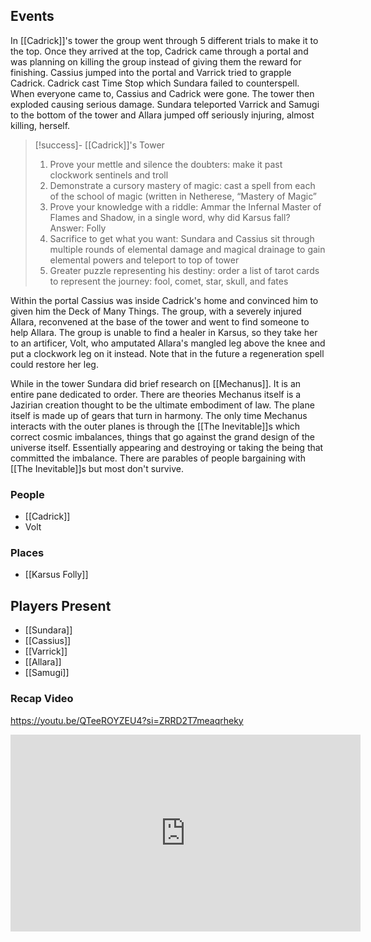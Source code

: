 ## Events
In [[Cadrick]]'s tower the group went through 5 different trials to make it to the top. Once they arrived at the top, Cadrick came through a portal and was planning on killing the group instead of giving them the reward for finishing. Cassius jumped into the portal and Varrick tried to grapple Cadrick. Cadrick cast Time Stop which Sundara failed to counterspell. When everyone came to, Cassius and Cadrick were gone. The tower then exploded causing serious damage. Sundara teleported Varrick and Samugi to the bottom of the tower and Allara jumped off seriously injuring, almost killing, herself. 

> [!success]- [[Cadrick]]'s Tower  
> 1. Prove your mettle and silence the doubters: make it past clockwork sentinels and troll
> 2. Demonstrate a cursory mastery of magic: cast a spell from each of the school of magic (written in Netherese, “Mastery of Magic”
> 3. Prove your knowledge with a riddle: Ammar the Infernal Master of Flames and Shadow, in a single word, why did Karsus fall? Answer: Folly
> 4. Sacrifice to get what you want: Sundara and Cassius sit through multiple rounds of elemental damage and magical drainage to gain elemental powers and teleport to top of tower
> 5. Greater puzzle representing his destiny: order a list of tarot cards to represent the journey: fool, comet, star, skull, and fates

Within the portal Cassius was inside Cadrick's home and convinced him to given him the Deck of Many Things. The group, with a severely injured Allara, reconvened at the base of the tower and went to find someone to help Allara. The group is unable to find a healer in Karsus, so they take her to an artificer, Volt, who amputated Allara's mangled leg above the knee and put a clockwork leg on it instead. Note that in the future a regeneration spell could restore her leg.

While in the tower Sundara did brief research on [[Mechanus]]. It is an entire pane dedicated to order. There are theories Mechanus itself is a Jazirian creation thought to be the ultimate embodiment of law. The plane itself is made up of gears that turn in harmony. The only time Mechanus interacts with the outer planes is through the [[The Inevitable]]s which correct cosmic imbalances, things that go against the grand design of the universe itself. Essentially appearing and destroying or taking the being that committed the imbalance. There are parables of people bargaining with [[The Inevitable]]s but most don't survive. 

### People
- [[Cadrick]] 
- Volt

### Places 
- [[Karsus Folly]] 

## Players Present
- [[Sundara]] 
- [[Cassius]] 
- [[Varrick]] 
- [[Allara]] 
- [[Samugi]] 

### Recap Video
https://youtu.be/QTeeROYZEU4?si=ZRRD2T7meaqrheky 

<iframe width="560" height="315" src="https://www.youtube.com/embed/QTeeROYZEU4?si=ZRRD2T7meaqrheky" title="YouTube video player" frameborder="0" allow="accelerometer; autoplay; clipboard-write; encrypted-media; gyroscope; picture-in-picture; web-share" referrerpolicy="strict-origin-when-cross-origin" allowfullscreen></iframe>

